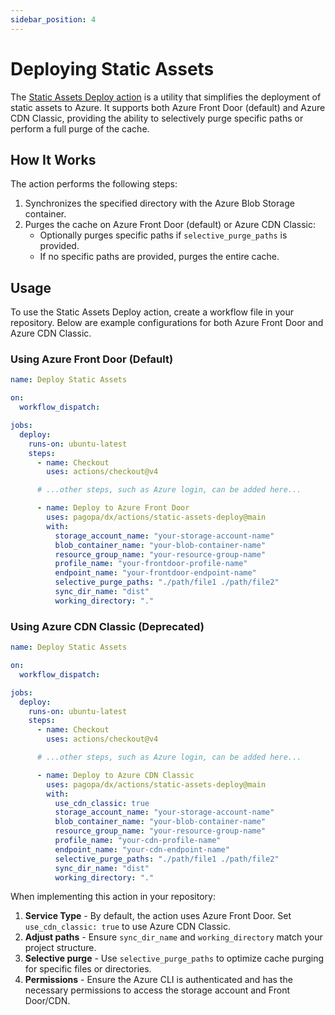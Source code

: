 ```yaml
---
sidebar_position: 4
---
```


# Deploying Static Assets

The
[Static Assets Deploy action](https://github.com/pagopa/dx/tree/main/actions/static-assets-deploy)
is a utility that simplifies the deployment of static assets to Azure. It
supports both Azure Front Door (default) and Azure CDN Classic, providing the
ability to selectively purge specific paths or perform a full purge of the
cache.

## How It Works

The action performs the following steps:

1. Synchronizes the specified directory with the Azure Blob Storage container.
2. Purges the cache on Azure Front Door (default) or Azure CDN Classic:
   - Optionally purges specific paths if `selective_purge_paths` is provided.
   - If no specific paths are provided, purges the entire cache.

## Usage

To use the Static Assets Deploy action, create a workflow file in your
repository. Below are example configurations for both Azure Front Door and Azure
CDN Classic.

### Using Azure Front Door (Default)

```yaml
name: Deploy Static Assets

on:
  workflow_dispatch:

jobs:
  deploy:
    runs-on: ubuntu-latest
    steps:
      - name: Checkout
        uses: actions/checkout@v4

      # ...other steps, such as Azure login, can be added here...

      - name: Deploy to Azure Front Door
        uses: pagopa/dx/actions/static-assets-deploy@main
        with:
          storage_account_name: "your-storage-account-name"
          blob_container_name: "your-blob-container-name"
          resource_group_name: "your-resource-group-name"
          profile_name: "your-frontdoor-profile-name"
          endpoint_name: "your-frontdoor-endpoint-name"
          selective_purge_paths: "./path/file1 ./path/file2"
          sync_dir_name: "dist"
          working_directory: "."
```

### Using Azure CDN Classic (Deprecated)

```yaml
name: Deploy Static Assets

on:
  workflow_dispatch:

jobs:
  deploy:
    runs-on: ubuntu-latest
    steps:
      - name: Checkout
        uses: actions/checkout@v4

      # ...other steps, such as Azure login, can be added here...

      - name: Deploy to Azure CDN Classic
        uses: pagopa/dx/actions/static-assets-deploy@main
        with:
          use_cdn_classic: true
          storage_account_name: "your-storage-account-name"
          blob_container_name: "your-blob-container-name"
          resource_group_name: "your-resource-group-name"
          profile_name: "your-cdn-profile-name"
          endpoint_name: "your-cdn-endpoint-name"
          selective_purge_paths: "./path/file1 ./path/file2"
          sync_dir_name: "dist"
          working_directory: "."
```

When implementing this action in your repository:

1. **Service Type** - By default, the action uses Azure Front Door. Set
   `use_cdn_classic: true` to use Azure CDN Classic.
2. **Adjust paths** - Ensure `sync_dir_name` and `working_directory` match your
   project structure.
3. **Selective purge** - Use `selective_purge_paths` to optimize cache purging
   for specific files or directories.
4. **Permissions** - Ensure the Azure CLI is authenticated and has the necessary
   permissions to access the storage account and Front Door/CDN.
